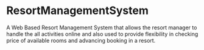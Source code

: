 # ResortManagementSystem
A Web Based Resort Management System that allows the resort manager to handle the all activities online and also used to provide flexibility in checking price of available rooms and advancing booking in a resort.
